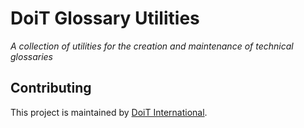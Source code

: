 # DoiT Glossary Utilities

*A collection of utilities for the creation and maintenance of technical
glossaries*

## Contributing

This project is maintained by [DoiT International](doit).

[doit]: https://github.com/doitintl
